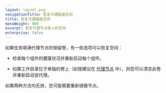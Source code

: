 ```yaml
---
layout: layout.pug
navigationTitle: 恢复代理磁盘空间
title: 恢复代理磁盘空间
menuWeight: 900
excerpt: 恢复代理节点卷上的空间
enterprise: false
---
```


<!-- The source repo for this topic is https://github.com/dcos/dcos-docs -->

如果任务填满代理节点的保留卷，有一些选项可以恢复空间：

- 检查每个组件的健康状况并重新启动每个组件。

- 如果工作目录位于单独的卷上（如按建议在 [代理节点](/cn/1.12/installing/production/system-requirements/#agent-nodes) 中），则您可以清空此卷并重新启动该代理。

如果两种方法均无效，您可能需要重新镜像节点。
